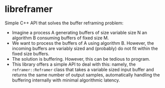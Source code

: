 # libreframer
Simple C++ API that solves the buffer reframing problem: 
- Imagine a process A generating buffers of size variable size N an algorithm B consuming buffers of fixed size M. 
- We want to process the buffers of A using algorithm B. However, the incoming buffers are variably sized and (probably) do not fit within the fixed size buffers. 
- The solution is buffering. However, this can be tedious to program.
- This library offers a simple API to deal with this: namely, the `reframer::Reframer` class that takes a variable sized input buffer and returns the same number of output samples, automatically handling the buffering internally with minimal algorithmic latency.
